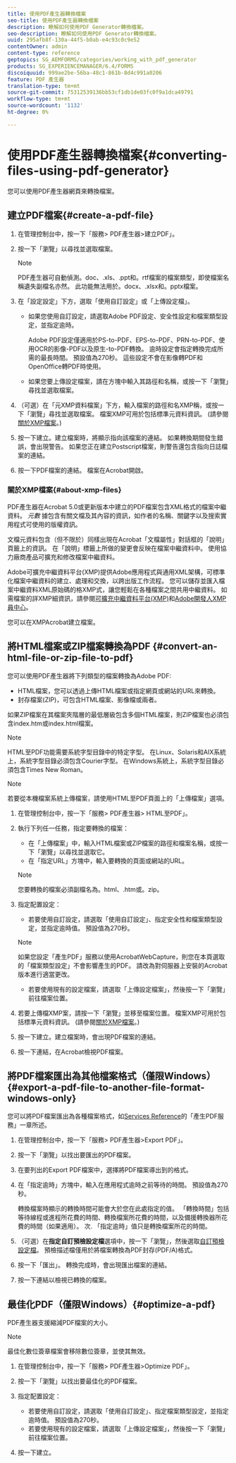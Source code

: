 ```yaml
---
title: 使用PDF產生器轉換檔案
seo-title: 使用PDF產生器轉換檔案
description: 瞭解如何使用PDF Generator轉換檔案。
seo-description: 瞭解如何使用PDF Generator轉換檔案。
uuid: 295afb8f-130a-44f5-b0ab-e4c93c0c9e52
contentOwner: admin
content-type: reference
geptopics: SG_AEMFORMS/categories/working_with_pdf_generator
products: SG_EXPERIENCEMANAGER/6.4/FORMS
discoiquuid: 999ae2be-56ba-48c1-861b-8d4c991a0206
feature: PDF 產生器
translation-type: tm+mt
source-git-commit: 75312539136bb53cf1db1de03fc0f9a1dca49791
workflow-type: tm+mt
source-wordcount: '1132'
ht-degree: 0%

---
```



# 使用PDF產生器轉換檔案{#converting-files-using-pdf-generator}

您可以使用PDF產生器網頁來轉換檔案。

## 建立PDF檔案{#create-a-pdf-file}

1. 在管理控制台中，按一下「服務> PDF產生器>建立PDF」。
1. 按一下「瀏覽」以尋找並選取檔案。

   >[!NOTE]
   >
   >PDF產生器可自動偵測。doc、.xls、.ppt和。rtf檔案的檔案類型，即使檔案名稱遺失副檔名亦然。 此功能無法用於。docx、.xlsx和。pptx檔案。

1. 在「設定設定」下方，選取「使用自訂設定」或「上傳設定檔」。

   * 如果您使用自訂設定，請選取Adobe PDF設定、安全性設定和檔案類型設定，並指定逾時。

      Adobe PDF設定僅適用於PS-to-PDF、EPS-to-PDF、PRN-to-PDF、使用OCR的影像-PDF以及原生-to-PDF轉換。 逾時設定會指定轉換完成所需的最長時間。 預設值為270秒。 這些設定不會在影像轉PDF和OpenOffice轉PDF時使用。

   * 如果您要上傳設定檔案，請在方塊中輸入其路徑和名稱，或按一下「瀏覽」尋找並選取檔案。

1. （可選）在「元XMP資料檔案」下方，輸入檔案的路徑和名XMP稱，或按一下「瀏覽」尋找並選取檔案。 檔案XMP可用於包括標準元資料資訊。 (請參閱[關於XMP檔案](converting-files-using-pdf-generator.md#about-xmp-files)。)
1. 按一下建立。建立檔案時，將顯示指向該檔案的連結。 如果轉換期間發生錯誤，會出現警告。 如果您正在建立Postscript檔案，則警告還包含指向日誌檔案的連結。
1. 按一下PDF檔案的連結。 檔案在Acrobat開啟。

### 關於XMP檔案{#about-xmp-files}

PDF產生器在Acrobat 5.0或更新版本中建立的PDF檔案包含XML格式的檔案中繼資料。 *元數* 據包含有關文檔及其內容的資訊，如作者的名稱、關鍵字以及搜索實用程式可使用的版權資訊。

文檔元資料包含（但不限於）同樣出現在Acrobat「文檔屬性」對話框的「說明」頁籤上的資訊。 在「說明」標籤上所做的變更會反映在檔案中繼資料中。 使用協力廠商產品可擴充和修改檔案中繼資料。

Adobe可擴充中繼資料平台(XMP)提供Adobe應用程式與通用XML架構，可標準化檔案中繼資料的建立、處理和交換，以跨出版工作流程。 您可以儲存並匯入檔案中繼資料XML原始碼的格XMP式，讓您輕鬆在各種檔案之間共用中繼資料。 如需檔案的詳XMP細資訊，請參閱[可擴充中繼資料平台(XMP)](https://www.adobe.com/products/xmp/)和[Adobe開發人XMP員中心](https://www.adobe.com/devnet/xmp.html)。

您可以在XMPAcrobat建立檔案。

## 將HTML檔案或ZIP檔案轉換為PDF {#convert-an-html-file-or-zip-file-to-pdf}

您可以使用PDF產生器將下列類型的檔案轉換為Adobe PDF:

* HTML檔案，您可以透過上傳HTML檔案或指定網頁或網站的URL來轉換。
* 封存檔案(ZIP)，可包含HTML檔案、影像檔或兩者。

如果ZIP檔案在其檔案夾階層的最低層級包含多個HTML檔案，則ZIP檔案也必須包含index.htm或index.html檔案。

>[!NOTE]
>
>HTML至PDF功能需要系統字型目錄中的特定字型。 在Linux、Solaris和AIX系統上，系統字型目錄必須包含Courier字型。 在Windows系統上，系統字型目錄必須包含Times New Roman。

>[!NOTE]
>
>若要從本機檔案系統上傳檔案，請使用HTML至PDF頁面上的「上傳檔案」選項。

1. 在管理控制台中，按一下「服務> PDF產生器> HTML至PDF」。
1. 執行下列任一任務，指定要轉換的檔案：

   * 在「上傳檔案」中，輸入HTML檔案或ZIP檔案的路徑和檔案名稱，或按一下「瀏覽」以尋找並選取它。
   * 在「指定URL」方塊中，輸入要轉換的頁面或網站的URL。

   >[!NOTE]
   >
   >您要轉換的檔案必須副檔名為。html、.htm或。zip。

1. 指定配置設定：

   * 若要使用自訂設定，請選取「使用自訂設定」、指定安全性和檔案類型設定，並指定逾時值。 預設值為270秒。
   >[!NOTE]
   >
   >如果您設定「產生PDF」服務以使用AcrobatWebCapture，則您在本頁選取的「檔案類型設定」不會影響產生的PDF。 請改為對伺服器上安裝的Acrobat版本進行適當更改。

   * 若要使用現有的設定檔案，請選取「上傳設定檔案」，然後按一下「瀏覽」前往檔案位置。


1. 若要上傳檔XMP案，請按一下「瀏覽」並移至檔案位置。 檔案XMP可用於包括標準元資料資訊。 (請參閱[關於XMP檔案](converting-files-using-pdf-generator.md#about-xmp-files)。)
1. 按一下建立。建立檔案時，會出現PDF檔案的連結。
1. 按一下連結，在Acrobat檢視PDF檔案。

## 將PDF檔案匯出為其他檔案格式（僅限Windows）{#export-a-pdf-file-to-another-file-format-windows-only}

您可以將PDF檔案匯出為各種檔案格式，如[Services Reference](https://www.adobe.com/go/learn_aemforms_services_63)的「產生PDF服務」一章所述。

1. 在管理控制台中，按一下「服務> PDF產生器>Export PDF」。
1. 按一下「瀏覽」以找出要匯出的PDF檔案。
1. 在要列出的Export PDF檔案中，選擇將PDF檔案導出到的格式。
1. 在「指定逾時」方塊中，輸入在應用程式逾時之前等待的時間。 預設值為270秒。

   轉換檔案時顯示的轉換時間可能會大於您在此處指定的值。 「轉換時間」包括等待線程或進程所花費的時間、轉換檔案所花費的時間，以及備援轉換器所花費的時間（如果適用）。 次. 「指定逾時」值只是轉換檔案所花的時間。

1. （可選）在&#x200B;**指定自訂預檢設定檔**&#x200B;選項中，按一下「瀏覽」，然後選取[自訂預檢設定檔](https://helpx.adobe.com/acrobat/using/preflight-profiles-acrobat-pro.html)。 預檢描述檔僅用於將檔案轉換為PDF封存(PDF/A)格式。
1. 按一下「匯出」。 轉換完成時，會出現匯出檔案的連結。
1. 按一下連結以檢視已轉換的檔案。

## 最佳化PDF（僅限Windows）{#optimize-a-pdf}

PDF產生器支援縮減PDF檔案的大小。

>[!NOTE]
>
>最佳化數位簽章檔案會移除數位簽章，並使其無效。

1. 在管理控制台中，按一下「服務> PDF產生器>Optimize PDF」。
1. 按一下「瀏覽」以找出要最佳化的PDF檔案。
1. 指定配置設定：

   * 若要使用自訂設定，請選取「使用自訂設定」、指定檔案類型設定，並指定逾時值。 預設值為270秒。
   * 若要使用現有的設定檔案，請選取「上傳設定檔案」，然後按一下「瀏覽」前往檔案位置。

1. 按一下建立。

